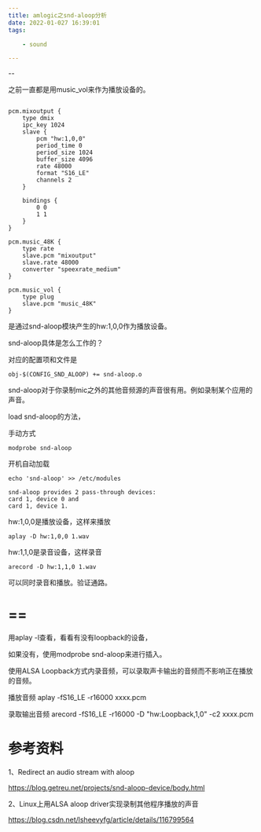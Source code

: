 ```yaml
---
title: amlogic之snd-aloop分析
date: 2022-01-027 16:39:01
tags:

	- sound

---
```


--

之前一直都是用music_vol来作为播放设备的。

```

pcm.mixoutput {
    type dmix
    ipc_key 1024
    slave {
        pcm "hw:1,0,0"
        period_time 0
        period_size 1024
        buffer_size 4096
        rate 48000
        format "S16_LE"
        channels 2
    }

    bindings {
        0 0
        1 1
    }
}

pcm.music_48K {
    type rate
    slave.pcm "mixoutput"
    slave.rate 48000
    converter "speexrate_medium"
}

pcm.music_vol {
    type plug
    slave.pcm "music_48K"
}
```

是通过snd-aloop模块产生的hw:1,0,0作为播放设备。

snd-aloop具体是怎么工作的？

对应的配置项和文件是

```
obj-$(CONFIG_SND_ALOOP) += snd-aloop.o
```

snd-aloop对于你录制mic之外的其他音频源的声音很有用。例如录制某个应用的声音。

load snd-aloop的方法，

手动方式

```
modprobe snd-aloop
```

开机自动加载

```
echo 'snd-aloop' >> /etc/modules
```



```
snd-aloop provides 2 pass-through devices:
card 1, device 0 and
card 1, device 1.
```



hw:1,0,0是播放设备，这样来播放

```
aplay -D hw:1,0,0 1.wav
```

hw:1,1,0是录音设备，这样录音

```
arecord -D hw:1,1,0 1.wav 
```

可以同时录音和播放。验证通路。



# ==

用aplay -l查看，看看有没有loopback的设备，

如果没有，使用modprobe snd-aloop来进行插入。



使用ALSA Loopback方式内录音频，可以录取声卡输出的音频而不影响正在播放的音频。

播放音频
aplay -fS16_LE -r16000 xxxx.pcm

录取输出音频
arecord -fS16_LE -r16000 -D "hw:Loopback,1,0" -c2 xxxx.pcm







# 参考资料

1、Redirect an audio stream with aloop

https://blog.getreu.net/projects/snd-aloop-device/body.html

2、Linux上用ALSA aloop driver实现录制其他程序播放的声音

https://blog.csdn.net/lsheevyfg/article/details/116799564